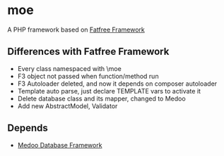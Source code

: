 # moe
A PHP framework based on [Fatfree Framework](http://fatfreeframework.com)

## Differences with Fatfree Framework
- Every class namespaced with \moe
- F3 object not passed when function/method run
- F3 Autoloader deleted, and now it depends on composer autoloader
- Template auto parse, just declare TEMPLATE vars to activate it
- Delete database class and its mapper, changed to Medoo
- Add new AbstractModel, Validator

## Depends
- [Medoo Database Framework](https://github.com/catfan/Medoo)
